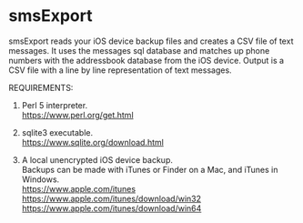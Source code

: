 # smsExport
smsExport reads your iOS device backup files and creates a CSV file of text messages.  It uses the messages sql database and matches up phone numbers with the addressbook database from the iOS device.  Output is a CSV file with a line by line representation of text messages.

REQUIREMENTS:

1) Perl 5 interpreter.<BR>
https://www.perl.org/get.html

2) sqlite3 executable.<BR>
https://www.sqlite.org/download.html

3) A local unencrypted iOS device backup.  
Backups can be made with iTunes or Finder on a Mac, and iTunes in Windows.<BR>
https://www.apple.com/itunes <BR>
https://www.apple.com/itunes/download/win32 <BR>
https://www.apple.com/itunes/download/win64 <BR>


